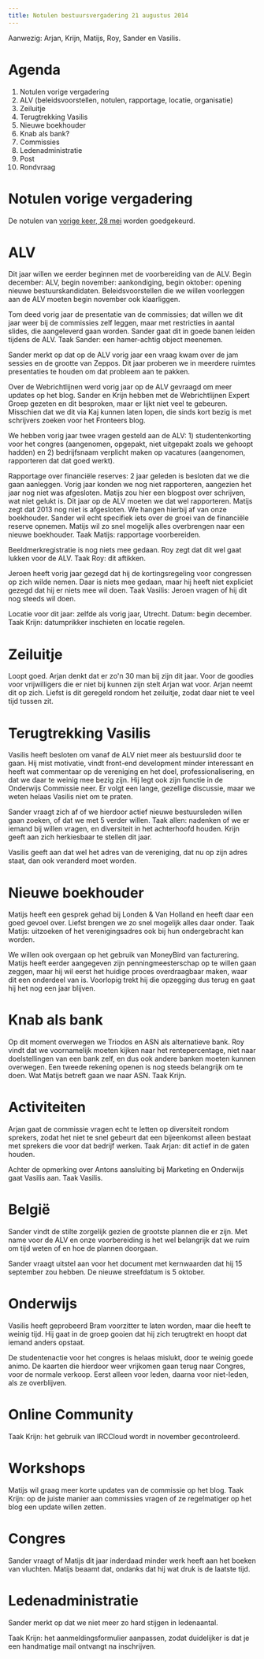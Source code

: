 ```yaml
---
title: Notulen bestuursvergadering 21 augustus 2014
---
```


Aanwezig: Arjan, Krijn, Matijs, Roy, Sander en Vasilis.

# Agenda

1. Notulen vorige vergadering
2. ALV (beleidsvoorstellen, notulen, rapportage, locatie, organisatie)
3. Zeiluitje
4. Terugtrekking Vasilis
5. Nieuwe boekhouder
6. Knab als bank?
7. Commissies
8. Ledenadministratie
9. Post
10. Rondvraag

# Notulen vorige vergadering

De notulen van [vorige keer, 28 mei](/vereniging/bestuur/notulen/28-05-2014) worden goedgekeurd.

# ALV

Dit jaar willen we eerder beginnen met de voorbereiding van de ALV. Begin december: ALV, begin november: aankondiging, begin oktober: opening nieuwe bestuurskandidaten. Beleidsvoorstellen die we willen voorleggen aan de ALV moeten begin november ook klaarliggen.

Tom deed vorig jaar de presentatie van de commissies; dat willen we dit jaar weer bij de commissies zelf leggen, maar met restricties in aantal slides, die aangeleverd gaan worden. Sander gaat dit in goede banen leiden tijdens de ALV. Taak Sander: een hamer-achtig object meenemen.

Sander merkt op dat op de ALV vorig jaar een vraag kwam over de jam sessies en de grootte van Zeppos. Dit jaar proberen we in meerdere ruimtes presentaties te houden om dat probleem aan te pakken.

Over de Webrichtlijnen werd vorig jaar op de ALV gevraagd om meer updates op het blog. Sander en Krijn hebben met de Webrichtlijnen Expert Groep gezeten en dit besproken, maar er lijkt niet veel te gebeuren. Misschien dat we dit via Kaj kunnen laten lopen, die sinds kort bezig is met schrijvers zoeken voor het Fronteers blog.

We hebben vorig jaar twee vragen gesteld aan de ALV: 1) studentenkorting voor het congres (aangenomen, opgepakt, niet uitgepakt zoals we gehoopt hadden) en 2) bedrijfsnaam verplicht maken op vacatures (aangenomen, rapporteren dat dat goed werkt).

Rapportage over financiële reserves: 2 jaar geleden is besloten dat we die gaan aanleggen. Vorig jaar konden we nog niet rapporteren, aangezien het jaar nog niet was afgesloten. Matijs zou hier een blogpost over schrijven, wat niet gelukt is. Dit jaar op de ALV moeten we dat wel rapporteren. Matijs zegt dat 2013 nog niet is afgesloten. We hangen hierbij af van onze boekhouder. Sander wil echt specifiek iets over de groei van de financiële reserve opnemen. Matijs wil zo snel mogelijk alles overbrengen naar een nieuwe boekhouder. Taak Matijs: rapportage voorbereiden.

Beeldmerkregistratie is nog niets mee gedaan. Roy zegt dat dit wel gaat lukken voor de ALV. Taak Roy: dit aftikken.

Jeroen heeft vorig jaar gezegd dat hij de kortingsregeling voor congressen op zich wilde nemen. Daar is niets mee gedaan, maar hij heeft niet expliciet gezegd dat hij er niets mee wil doen. Taak Vasilis: Jeroen vragen of hij dit nog steeds wil doen.

Locatie voor dit jaar: zelfde als vorig jaar, Utrecht. Datum: begin december. Taak Krijn: datumprikker inschieten en locatie regelen.

# Zeiluitje

Loopt goed. Arjan denkt dat er zo'n 30 man bij zijn dit jaar. Voor de goodies voor vrijwilligers die er niet bij kunnen zijn stelt Arjan wat voor. Arjan neemt dit op zich. Liefst is dit geregeld rondom het zeiluitje, zodat daar niet te veel tijd tussen zit.

# Terugtrekking Vasilis

Vasilis heeft besloten om vanaf de ALV niet meer als bestuurslid door te gaan. Hij mist motivatie, vindt front-end development minder interessant en heeft wat commentaar op de vereniging en het doel, professionalisering, en dat we daar te weinig mee bezig zijn. Hij legt ook zijn functie in de Onderwijs Commissie neer. Er volgt een lange, gezellige discussie, maar we weten helaas Vasilis niet om te praten.

Sander vraagt zich af of we hierdoor actief nieuwe bestuursleden willen gaan zoeken, of dat we met 5 verder willen. Taak allen: nadenken of we er iemand bij willen vragen, en diversiteit in het achterhoofd houden. Krijn geeft aan zich herkiesbaar te stellen dit jaar.

Vasilis geeft aan dat wel het adres van de vereniging, dat nu op zijn adres staat, dan ook veranderd moet worden.

# Nieuwe boekhouder

Matijs heeft een gesprek gehad bij Londen & Van Holland en heeft daar een goed gevoel over. Liefst brengen we zo snel mogelijk alles daar onder. Taak Matijs: uitzoeken of het verenigingsadres ook bij hun ondergebracht kan worden.

We willen ook overgaan op het gebruik van MoneyBird van facturering. Matijs heeft eerder aangegeven zijn penningmeesterschap op te willen gaan zeggen, maar hij wil eerst het huidige proces overdraagbaar maken, waar dit een onderdeel van is. Voorlopig trekt hij die opzegging dus terug en gaat hij het nog een jaar blijven.

# Knab als bank

Op dit moment overwegen we Triodos en ASN als alternatieve bank. Roy vindt dat we voornamelijk moeten kijken naar het rentepercentage, niet naar doelstellingen van een bank zelf, en dus ook andere banken moeten kunnen overwegen. Een tweede rekening openen is nog steeds belangrijk om te doen. Wat Matijs betreft gaan we naar ASN. Taak Krijn.

# Activiteiten

Arjan gaat de commissie vragen echt te letten op diversiteit rondom sprekers, zodat het niet te snel gebeurt dat een bijeenkomst alleen bestaat met sprekers die voor dat bedrijf werken. Taak Arjan: dit actief in de gaten houden.

Achter de opmerking over Antons aansluiting bij Marketing en Onderwijs gaat Vasilis aan. Taak Vasilis.

# België

Sander vindt de stilte zorgelijk gezien de grootste plannen die er zijn. Met name voor de ALV en onze voorbereiding is het wel belangrijk dat we ruim om tijd weten of en hoe de plannen doorgaan.

Sander vraagt uitstel aan voor het document met kernwaarden dat hij 15 september zou hebben. De nieuwe streefdatum is 5 oktober.

# Onderwijs

Vasilis heeft geprobeerd Bram voorzitter te laten worden, maar die heeft te weinig tijd. Hij gaat in de groep gooien dat hij zich terugtrekt en hoopt dat iemand anders opstaat.

De studentenactie voor het congres is helaas mislukt, door te weinig goede animo. De kaarten die hierdoor weer vrijkomen gaan terug naar Congres, voor de normale verkoop. Eerst alleen voor leden, daarna voor niet-leden, als ze overblijven.

# Online Community

Taak Krijn: het gebruik van IRCCloud wordt in november gecontroleerd.

# Workshops

Matijs wil graag meer korte updates van de commissie op het blog. Taak Krijn: op de juiste manier aan commissies vragen of ze regelmatiger op het blog een update willen zetten.

# Congres

Sander vraagt of Matijs dit jaar inderdaad minder werk heeft aan het boeken van vluchten. Matijs beaamt dat, ondanks dat hij wat druk is de laatste tijd.

# Ledenadministratie

Sander merkt op dat we niet meer zo hard stijgen in ledenaantal.

Taak Krijn: het aanmeldingsformulier aanpassen, zodat duidelijker is dat je een handmatige mail ontvangt na inschrijven.

